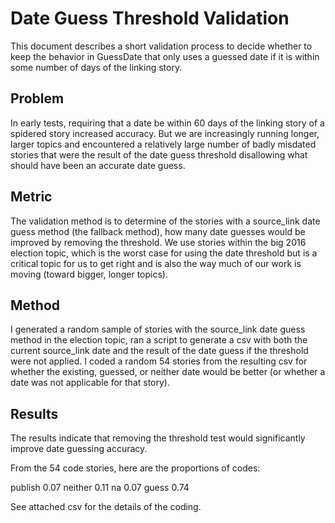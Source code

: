 Date Guess Threshold Validation
========================

This document describes a short validation process to decide whether to keep the behavior in GuessDate that
only uses a guessed date if it is within some number of days of the linking story.

Problem
-------

In early tests, requiring that a date be within 60 days of the linking story of a spidered story increased accuracy.
But we are increasingly running longer, larger topics and encountered a relatively large number of badly misdated
stories that were the result of the date guess threshold disallowing what should have been an accurate
date guess.

Metric
------

The validation method is to determine of the stories with a source_link date guess method (the fallback method),
how many date guesses would be improved by removing the threshold.  We use stories within the big 2016 election topic,
which is the worst case for using the date threshold but is a critical topic for us to get right and is also the way
much of our work is moving (toward bigger, longer topics).

Method
------

I generated a random sample of stories with the source_link date guess method in the election topic, ran a script
to generate a csv with both the current source_link date and the result of the date guess if the threshold were
not applied.  I coded a random 54 stories from the resulting csv for whether the existing, guessed, or neither date
would be better (or whether a date was not applicable for that story).

Results
-------

The results indicate that removing the threshold test would significantly improve date guessing accuracy.

From the 54 code stories, here are the proportions of codes:

publish	0.07
neither	0.11
na	0.07
guess	0.74

See attached csv for the details of the coding.
